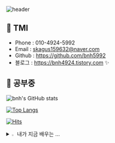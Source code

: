 ![header](https://capsule-render.vercel.app/api?type=soft&color=auto&height=300&section=header&text=backend%20developer&fontSize=90)

## 🐤 TMI
- Phone : 010-4924-5992
- Email : skagus159632@naver.com
- Github : https://github.com/bnh5992
- 블로그 : <https://bnh4924.tistory.com> ✨

## 🐤 공부중

![bnh's GitHub stats](https://github-readme-stats.vercel.app/api?username=bnh5992&show_icons=true&theme=radical)

[![Top Langs](https://github-readme-stats.vercel.app/api/top-langs/?username=bnh5992&layout=donut)](https://github.com/anuraghazra/github-readme-stats)

[![Hits](https://hits.seeyoufarm.com/api/count/incr/badge.svg?url=https%3A%2F%2Fgithub.com%2Fbnh5992&count_bg=%2379C83D&title_bg=%23555555&icon=&icon_color=%23E7E7E7&title=hits&edge_flat=false)](https://hits.seeyoufarm.com)
<details>
<summary>
  <img src="https://raw.githubusercontent.com/Tarikul-Islam-Anik/Animated-Fluent-Emojis/master/Emojis/Hand%20gestures/Eyes.png" alt="Eyes" width="2%" /> 내가 지금 배우는 ... 
</summary>
   <br>
  
![js](https://img.shields.io/badge/JavaScript-F7DF1E?style=for-the-badge&logo=JavaScript&logoColor=white) ![html](https://img.shields.io/badge/HTML5-E34F26?style=for-the-badge&logo=html5&logoColor=white) ![react](https://img.shields.io/badge/React-20232A?style=for-the-badge&logo=react&logoColor=61DAFB)  
![MySQL](https://img.shields.io/badge/mysql-%2300f.svg?style=for-the-badge&logo=mysql&logoColor=white) ![java](https://img.shields.io/badge/Java-ED8B00?style=for-the-badge&logo=openjdk&logoColor=white)  ![python](https://img.shields.io/badge/Python-14354C?style=for-the-badge&logo=python&logoColor=white) ![kotlin](https://img.shields.io/badge/Kotlin-0095D5?&style=for-the-badge&logo=kotlin&logoColor=white) ![spring](https://img.shields.io/badge/Spring-6DB33F?style=for-the-badge&logo=spring&logoColor=white) ![C#](https://img.shields.io/badge/C%23-239120?style=for-the-badge&logo=c-sharp&logoColor=white) ![Mongodb](https://img.shields.io/badge/MongoDB-4EA94B?style=for-the-badge&logo=mongodb&logoColor=white) ![aws](https://img.shields.io/badge/Amazon_AWS-232F3E?style=for-the-badge&logo=amazon-aws&logoColor=white) ![github actions](https://img.shields.io/badge/GitHub_Actions-2088FF?style=for-the-badge&logo=github-actions&logoColor=white) ![hibernate](https://img.shields.io/badge/Hibernate-59666C?style=for-the-badge&logo=Hibernate&logoColor=white) ![security](https://img.shields.io/badge/Spring_Security-6DB33F?style=for-the-badge&logo=Spring-Security&logoColor=white)
![docker](https://img.shields.io/badge/docker-%230db7ed.svg?style=for-the-badge&logo=docker&logoColor=white) ![gradle](https://img.shields.io/badge/Gradle-02303A.svg?style=for-the-badge&logo=Gradle&logoColor=white) ![postman](https://img.shields.io/badge/Postman-FF6C37?style=for-the-badge&logo=postman&logoColor=white) ![swagger](https://img.shields.io/badge/-Swagger-%23Clojure?style=for-the-badge&logo=swagger&logoColor=white) 

</details>

